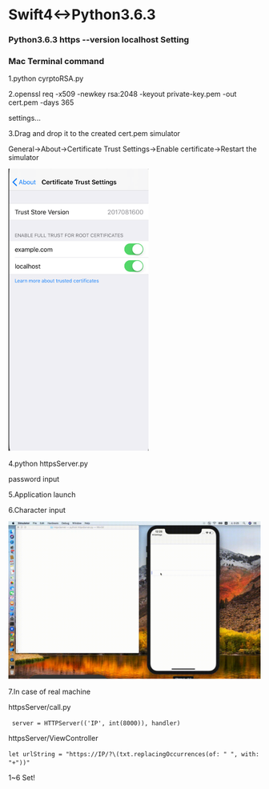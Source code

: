 # Swift4<->Python3.6.3

### Python3.6.3 https --version localhost Setting

### Mac Terminal command 

 1.python cyrptoRSA.py

 2.openssl req -x509 -newkey rsa:2048 -keyout private-key.pem -out cert.pem -days 365

 settings...
 
 3.Drag and drop it to the created cert.pem simulator
 
 General->About->Certificate Trust Settings->Enable certificate->Restart the simulator
 
 <img src="https://github.com/daisukenagata/RsaAuthentication/blob/master/Certificate.png?raw=true" width="280px">
 
 4.python httpsServer.py
	
 password input
 
 5.Application launch
 
 6.Character input
 
![](https://github.com/daisukenagata/RsaAuthentication/blob/master/httpsVersion.gif?raw=true)

 7.In case of real machine

 httpsServer/call.py
	
 ` server = HTTPServer(('IP', int(8000)), handler)`
 
 httpsServer/ViewController
 
`let urlString = "https://IP/?\(txt.replacingOccurrences(of: " ", with: "+"))"`

 1~6 Set!
